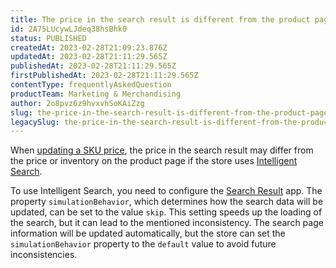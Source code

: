 ```yaml
---
title: The price in the search result is different from the product page
id: 2A75LUcywLJdeq38hsBhk0
status: PUBLISHED
createdAt: 2023-02-28T21:09:23.876Z
updatedAt: 2023-02-28T21:11:29.565Z
publishedAt: 2023-02-28T21:11:29.565Z
firstPublishedAt: 2023-02-28T21:11:29.565Z
contentType: frequentlyAskedQuestion
productTeam: Marketing & Merchandising
author: 2o8pvz6z9hvxvhSoKAiZzg
slug: the-price-in-the-search-result-is-different-from-the-product-page
legacySlug: the-price-in-the-search-result-is-different-from-the-product-page
---
```


When [updating a SKU price](https://help.vtex.com/en/tutorial/alteracao-de-preco-de-sku--tutorials_95), the price in the search result may differ from the price or inventory on the product page if the store uses [Intelligent Search](https://help.vtex.com/en/tracks/vtex-intelligent-search--19wrbB7nEQcmwzDPl1l4Cb). 

To use Intelligent Search, you need to configure the [Search Result](https://developers.vtex.com/vtex-developer-docs/docs/vtex-search-result) app. The property `simulationBehavior`, which determines how the search data will be updated, can be set to the value `skip`. This setting speeds up the loading of the search, but it can lead to the mentioned inconsistency. The search page information will be updated automatically, but the store can set the `simulationBehavior` property to the `default` value to avoid future inconsistencies.
